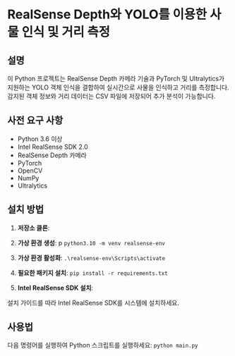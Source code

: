 # RealSense Depth와 YOLO를 이용한 사물 인식 및 거리 측정

## 설명
이 Python 프로젝트는 RealSense Depth 카메라 기술과 PyTorch 및 Ultralytics가 지원하는 YOLO 객체 인식을 결합하여 실시간으로 사물을 인식하고 거리를 측정합니다. 감지된 객체 정보와 거리 데이터는 CSV 파일에 저장되어 추가 분석이 가능합니다.

## 사전 요구 사항
- Python 3.6 이상
- Intel RealSense SDK 2.0
- RealSense Depth 카메라
- PyTorch
- OpenCV
- NumPy
- Ultralytics

## 설치 방법
1. **저장소 클론**:

2. **가상 환경 생성**:
p   ```python3.10 -m venv realsense-env```


3. **가상 환경 활성화**:
    ```.\realsense-env\Scripts\activate```

4. **필요한 패키지 설치**:
    ```pip install -r requirements.txt```

5. **Intel RealSense SDK 설치**:

설치 가이드를 따라 Intel RealSense SDK를 시스템에 설치하세요.

## 사용법
다음 명령어를 실행하여 Python 스크립트를 실행하세요:
    ```python main.py```
